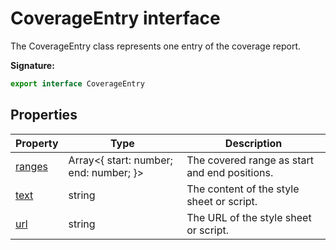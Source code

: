 # CoverageEntry interface

The CoverageEntry class represents one entry of the coverage report.

**Signature:**

```typescript
export interface CoverageEntry
```

## Properties

| Property                                      | Type                                         | Description                                   |
| --------------------------------------------- | -------------------------------------------- | --------------------------------------------- |
| [ranges](./puppeteer.coverageentry.ranges.md) | Array&lt;{ start: number; end: number; }&gt; | The covered range as start and end positions. |
| [text](./puppeteer.coverageentry.text.md)     | string                                       | The content of the style sheet or script.     |
| [url](./puppeteer.coverageentry.url.md)       | string                                       | The URL of the style sheet or script.         |
